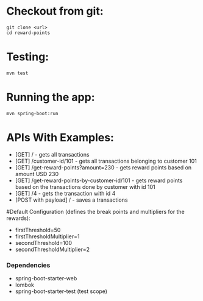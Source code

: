 # Checkout from git:
    git clone <url>
    cd reward-points

# Testing:
    mvn test

# Running the app:
    mvn spring-boot:run 


# APIs With Examples:
* [GET] / - gets all transactions
* [GET] /customer-id/101 - gets all transactions belonging to customer 101
* [GET] /get-reward-points?amount=230 - gets reward points based on amount USD 230
* [GET] /get-reward-points-by-customer-id/101 - gets reward points based on the transactions done by customer with id 101
* [GET] /4 - gets the transaction with id 4
* [POST with payload] / - saves a transactions


#Default Configuration (defines the break points and multipliers for the rewards):
* firstThreshold=50
* firstThresholdMultiplier=1
* secondThreshold=100
* secondThresholdMultiplier=2

### Dependencies
* spring-boot-starter-web
* lombok
* spring-boot-starter-test (test scope)